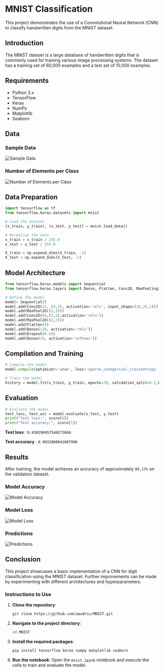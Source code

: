 
# MNIST Classification

This project demonstrates the use of a Convolutional Neural Network (CNN) to classify handwritten digits from the MNIST dataset.

## Introduction

The MNIST dataset is a large database of handwritten digits that is commonly used for training various image processing systems. The dataset has a training set of 60,000 examples and a test set of 10,000 examples.

## Requirements

- Python 3.x
- TensorFlow
- Keras
- NumPy
- Matplotlib
- Seaborn
  
## Data
### Sample Data
![Sample Data](./plot_data.png)

### Number of Elements per Class

![Number of Elements per Class](./category.png)

## Data Preparation

```python
import tensorflow as tf
from tensorflow.keras.datasets import mnist

# Load the dataset
(x_train, y_train), (x_test, y_test) = mnist.load_data()

# Normalize the data
x_train = x_train / 255.0
x_test = x_test / 255.0

X_train = np.expand_dims(X_train, -1)
X_test = np.expand_dims(X_test, -1)
```

## Model Architecture

```python
from tensorflow.keras.models import Sequential
from tensorflow.keras.layers import Dense, Flatten, Conv2D, MaxPooling2D

# Define the model
model= Sequential()
model.add(Conv2D(32, (3,3), activation='relu', input_shape=(28,28,1)))
model.add(MaxPool2D((2,2)))
model.add(Conv2D(64,(3,3),activation='relu'))
model.add(MaxPool2D((2,2)))
model.add(Flatten())
model.add(Dense(128, activation='relu'))
model.add(Dropout(0.6))
model.add(Dense(10, activation='softmax'))
```

## Compilation and Training

```python
# Compile the model
model.compile(optimizer='adam', loss='sparse_categorical_crossentropy', metrics=['accuracy'])

# Train the model
history = model.fit(x_train, y_train, epochs=20, validation_split=0.2,batch_size = 64)
```

## Evaluation

```python
# Evaluate the model
test_loss, test_acc = model.evaluate(x_test, y_test)
print("Test loss:", score[0])
print("Test accuracy:", score[1])
```
**Test loss** : `0.030290957540273666`

**Test accuracy** : `0.9932000041007996`

## Results

After training, the model achieves an accuracy of approximately `99,17%` on the validation dataset.

### Model Accuracy

![Model Accuracy](./accuracy.png)



### Model Loss

![Model Loss](./loss.png)


### Predictions

![Predictions](./predictions.png)


## Conclusion

This project showcases a basic implementation of a CNN for digit classification using the MNIST dataset. Further improvements can be made by experimenting with different architectures and hyperparameters.

### Instructions to Use

1. **Clone the repository**: 
    ```sh
    git clone https://github.com/aaudric/MNIST.git
    ```

2. **Navigate to the project directory**:
    ```sh
    cd MNIST
    ```

3. **Install the required packages**:
    ```sh
    pip install tensorflow keras numpy matplotlib seaborn
    ```

4. **Run the notebook**:
    Open the `mnist.ipynb` notebook and execute the cells to train and evaluate the model.

